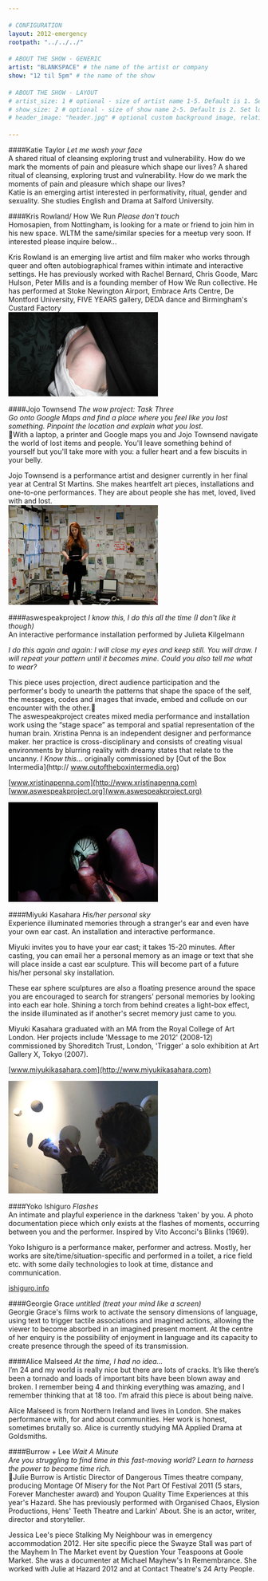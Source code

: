 ```yaml
---

# CONFIGURATION
layout: 2012-emergency
rootpath: "../../../"

# ABOUT THE SHOW - GENERIC
artist: "BLANKSPACE" # the name of the artist or company
show: "12 til 5pm" # the name of the show

# ABOUT THE SHOW - LAYOUT
# artist_size: 1 # optional - size of artist name 1-5. Default is 1. Set longer names to lower values
# show_size: 2 # optional - size of show name 2-5. Default is 2. Set longer names to lower values
# header_image: "header.jpg" # optional custom background image, relative to current page

---
```


####Katie Taylor   *Let me wash your face*    
A shared ritual of cleansing exploring trust and vulnerability. How do we mark the moments of pain and pleasure which shape our lives?	A shared ritual of cleansing, exploring trust and vulnerability. How do we mark the moments of pain and pleasure which shape our lives?         
Katie is an emerging artist interested in performativity, ritual, gender and sexuality. She studies English and Drama at Salford University.    


####Kris Rowland/ How We Run	*Please don't touch*    
Homosapien,  from Nottingham, is looking for a mate or friend to join him in his new space. WLTM the same/similar species for a meetup very soon. If interested please inquire below...      	

Kris Rowland is an emerging live artist and film maker who works through queer and often autobiographical frames within intimate and interactive settings. He has previously worked with  Rachel Bernard, Chris Goode, Marc Hulson, Peter Mills and is a founding member of How We Run collective.  He has performed at Stoke Newington Airport, Embrace Arts Centre, De Montford University,  FIVE YEARS gallery, DEDA dance and Birmingham's Custard Factory    
![Kris Rowland](KrisRowland.jpg)

####Jojo Townsend  *The wow project: Task Three*	    
*Go onto Google Maps and find a place where you feel like you lost something. Pinpoint the location and explain what you lost.*	    
With a laptop, a printer and Google maps you and Jojo Townsend navigate the world of lost items and people. You'll leave something behind of yourself but you'll take more with you: a fuller heart and a few biscuits in your belly.	    

Jojo Townsend is a performance artist and designer currently in her final year at Central St Martins. She makes heartfelt art pieces, installations and one-to-one performances. They are about people she has met, loved, lived with and lost.     
![WoW Project](JoJo.jpg)

####aswespeakproject   *I know this, I do this all the time (I don't like it though)*    
 An interactive performance installation performed by Julieta Kilgelmann    
 
 *I do this again and again: I will close my eyes and keep still. You will draw. I will repeat your pattern until it becomes mine.  Could you also tell me what to wear?*      
  
This piece uses projection, direct audience participation and the performer's body to unearth the patterns that shape the space of the self, the messages, codes and images that invade, embed and collude on our encounter with the other.    
The aswespeakproject creates mixed media performance and installation work using the “stage space” as temporal and  spatial representation of the human brain. Xristina Penna is an independent designer and performance maker. her practice is cross-disciplinary and consists of creating visual environments by blurring reality with dreamy states that relate to the uncanny.    *I Know this…* originally commissioned by [Out of the Box Intermedia](http:// www.outoftheboxintermedia.org)    

[www.xristinapenna.com](http://www.xristinapenna.com)  [www.aswespeakproject.org](www.aswespeakproject.org)    
  
![aswespeakproject](awsproject.jpg)  

####Miyuki Kasahara   *His/her personal sky*    
Experience illuminated memories through a stranger's ear and even have your own ear cast. An installation and interactive performance.    

Miyuki invites you to have your ear cast; it takes 15-20 minutes. After casting, you can email her a personal memory as an image or text that she will place inside a cast ear sculpture. This will become part of a future his/her personal sky installation.    
    
These ear sphere sculptures are also a floating presence around the space you are encouraged to search for strangers' personal memories by looking into each ear hole. Shining a torch from behind creates a light-box effect, the inside illuminated as if another's secret memory just came to you.    

Miyuki Kasahara graduated with an MA from the Royal College of Art London. Her projects include 'Message to me 2012' (2008-12) commissioned by Shoreditch Trust, London, 'Trigger' a solo exhibition at Art Gallery X, Tokyo (2007).    
   
[www.miyukikasahara.com](http://www.miyukikasahara.com)    

![His/her personal sky](Miyuki.jpg)    

####Yoko Ishiguro   *Flashes*    
An intimate and playful experience in the darkness 'taken' by you.	A photo documentation piece which only exists at the flashes of moments, occurring between you and the performer. Inspired by Vito Acconci's Blinks (1969).    

Yoko Ishiguro is a performance maker, performer and actress. Mostly, her works are site/time/situation-specific and performed in a toilet, a rice field etc. with some daily technologies to look at time, distance and communication.    

[ishiguro.info](http://ishiguroyoko.info/iroiro/)    

####Georgie Grace   *untitled (treat your mind like a screen)*    
Georgie Grace's films work to activate the sensory dimensions of language, using text to trigger tactile associations and imagined actions, allowing the viewer to become absorbed in an imagined present moment.  At the centre of her enquiry is the possibility of enjoyment in language and its capacity to create presence through the speed of its transmission.     

####Alice Malseed  *At the time, I had no idea...*    
I’m 24 and my world is really nice but there are lots of cracks. It’s like there’s been a tornado and loads of important bits have been blown away and broken. I remember being 4 and thinking everything was amazing, and I remember thinking that at 18 too. I’m afraid this piece is about being naive.    

Alice Malseed is from Northern Ireland and lives in London. She makes performance with, for and about communities. Her work is honest, sometimes brutally so. Alice is currently studying MA Applied Drama at Goldsmiths.     

####Burrow + Lee   *Wait A Minute*    
*Are you struggling to find time in this fast-moving world?  Learn to harness the power to become time rich.*	
Julie Burrow is Artistic Director of Dangerous Times theatre company, producing Montage Of Misery for the Not Part Of Festival 2011 (5 stars, Forever Manchester award) and Youpon Quality Time Experiences at this year's Hazard.  She has previously performed with Organised Chaos, Elysion Productions, Hens' Teeth Theatre and Larkin' About.  She is an actor, writer, director and storyteller.    

Jessica Lee's piece Stalking My Neighbour was in emergency accommodation 2012.  Her site specific piece the Swayze Stall was part of the Mayhem In The Market event by Question Your Teaspoons at Goole Market.  She was a documenter at Michael Mayhew's In Remembrance.  She worked with Julie at Hazard 2012 and at Contact Theatre's 24 Arty People.    
